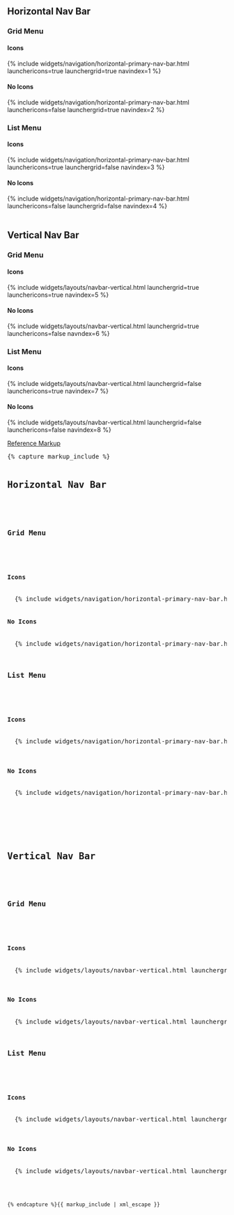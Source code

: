 <div class="example-navbar">

<h2>Horizontal Nav Bar</h2>

<h3>Grid Menu</h3>

<h4>Icons</h4>
{% include widgets/navigation/horizontal-primary-nav-bar.html launchericons=true launchergrid=true navindex=1 %}
<h4>No Icons</h4>
{% include widgets/navigation/horizontal-primary-nav-bar.html launchericons=false launchergrid=true navindex=2 %}

<h3>List Menu</h3>

<h4>Icons</h4>
{% include widgets/navigation/horizontal-primary-nav-bar.html launchericons=true launchergrid=false navindex=3 %}

<h4>No Icons</h4>
{% include widgets/navigation/horizontal-primary-nav-bar.html launchericons=false launchergrid=false navindex=4 %}

<br>
<br>
<h2>Vertical Nav Bar</h2>

<h3>Grid Menu</h3>

<h4>Icons</h4>
{% include widgets/layouts/navbar-vertical.html launchergrid=true launchericons=true navindex=5 %}

<h4>No Icons</h4>
{% include widgets/layouts/navbar-vertical.html launchergrid=true launchericons=false navndex=6 %}

<h3>List Menu</h3>

<h4>Icons</h4>
{% include widgets/layouts/navbar-vertical.html launchergrid=false launchericons=true navindex=7 %}

<h4>No Icons</h4>
{% include widgets/layouts/navbar-vertical.html launchergrid=false launchericons=false navindex=8 %}

</div>

<script>
  $(document).ready(function() {
    $('.applauncher-pf .dropdown-toggle').eq(0).click();
  });
</script>


<p class="reference-markup"><a class="collapse-toggle" data-toggle="collapse" aria-expanded="true" aria-controls="markup-2" href="#markup-2">Reference Markup</a></p>
<div class="collapse in" id="markup-2">
  <pre class="prettyprint">{% capture markup_include %}
  <h2>Horizontal Nav Bar</h2>

  <h3>Grid Menu</h3>

  <h4>Icons</h4>
  {% include widgets/navigation/horizontal-primary-nav-bar.html launchericons=true launchergrid=true navindex=1 %}
  <h4>No Icons</h4>
  {% include widgets/navigation/horizontal-primary-nav-bar.html launchericons=false launchergrid=true navindex=2 %}

  <h3>List Menu</h3>

  <h4>Icons</h4>
  {% include widgets/navigation/horizontal-primary-nav-bar.html launchericons=true launchergrid=false navindex=3 %}

  <h4>No Icons</h4>
  {% include widgets/navigation/horizontal-primary-nav-bar.html launchericons=false launchergrid=false navindex=4 %}

  <br>
  <br>
  <h2>Vertical Nav Bar</h2>

  <h3>Grid Menu</h3>

  <h4>Icons</h4>
  {% include widgets/layouts/navbar-vertical.html launchergrid=true launchericons=true navindex=5 %}

  <h4>No Icons</h4>
  {% include widgets/layouts/navbar-vertical.html launchergrid=true launchericons=false navndex=6 %}

  <h3>List Menu</h3>

  <h4>Icons</h4>
  {% include widgets/layouts/navbar-vertical.html launchergrid=false launchericons=true navindex=7 %}

  <h4>No Icons</h4>
  {% include widgets/layouts/navbar-vertical.html launchergrid=false launchericons=false navindex=8 %}

  <script>
    $(document).ready(function() {
      $('.applauncher-pf .dropdown-toggle').eq(0).click();
    });
  </script>
    {% endcapture %}{{ markup_include | xml_escape }}
  </pre>
</div>
